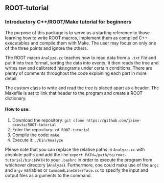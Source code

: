 ## ROOT-tutorial
### Introductory C++/ROOT/Make tutorial for beginners

The purpose of this package is to serve as a starting reference to those learning how to write ROOT macros, implement them as compiled C++ executables and compile them with Make. The user may focus on only one of the three points and ignore the others.

The ROOT macro `Analyze.cc` teaches how to read data from a `.txt` file and put it into tree format, sorting the data into events. It then reads the tree and writes raw and calibrated histograms under certain conditions. There are plenty of comments throughout the code explaining each part in more detail.

The custom class to write and read the tree is placed apart as a header. The Makefile is set to link that header to the program and create a ROOT dictionary.

#### How to use:
1. Download the repository: `git clone https://github.com/jaime-acosta/ROOT-tutorial`
2. Enter the repository: `cd ROOT-tutorial`
3. Compile the code: `make`
4. Execute it: `./bin/Analyze`
 
Please note that you can replace the relative paths in `Analyze.cc` with absolute paths and add the line `export PATH=/path/to/root-tutorial/bin:$PATH` to your `.bashrc` in order to execute the program from whichever directory (`Analyze`). Furthermore, one could make use of the `argc` and `argv` variables or `CommandLineInterface.cc` to specify the input and output files as arguments to the command.
